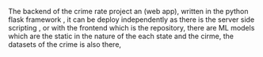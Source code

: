 The backend of the crime rate project an (web app), written in the python flask framework ,
it can be deploy independently as there is the server side scripting ,
or with the frontend which is the repository,
there are ML models which are the static in the nature of the each state and the cirme,
the datasets of the crime is also there,  
